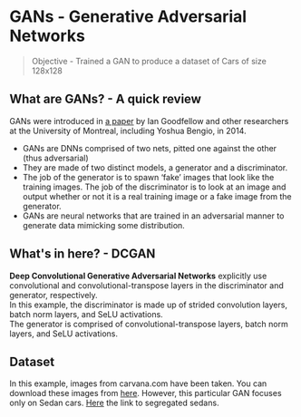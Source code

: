 # GANs - Generative Adversarial Networks
> Objective - Trained a GAN to produce a dataset of Cars of size 128x128  

## What are GANs? - A quick review  
GANs were introduced in [a paper](https://arxiv.org/abs/1406.2661) by Ian Goodfellow and other researchers at the University of Montreal, including Yoshua Bengio, in 2014.  
- GANs are DNNs comprised of two nets, pitted one against the other (thus adversarial)
- They are made of two distinct models, a generator and a discriminator. 
- The job of the generator is to spawn ‘fake’ images that look like the training images. The job of the discriminator is to look at an image and output whether or not it is a real training image or a fake image from the generator.
- GANs are neural networks that are trained in an adversarial manner to generate data mimicking some distribution. 

## What's in here? - DCGAN  
**Deep Convolutional Generative Adversarial Networks** explicitly use convolutional and convolutional-transpose layers in the discriminator and generator, respectively.  
In this example, the discriminator is made up of strided convolution layers, batch norm layers, and SeLU activations.   
The generator is comprised of convolutional-transpose layers, batch norm layers, and SeLU activations.   

## Dataset  
In this example, images from carvana.com have been taken. You can download these images from [here](https://github.com/Divya932/EVA4-Phase-2/blob/master/Session06%20-%20GANs/Dataset/cars_raw.csv). However, this particular GAN focuses only on Sedan cars. [Here](https://github.com/Divya932/EVA4-Phase-2/blob/master/Session06%20-%20GANs/Dataset/sedans.csv) the link to segregated sedans.
